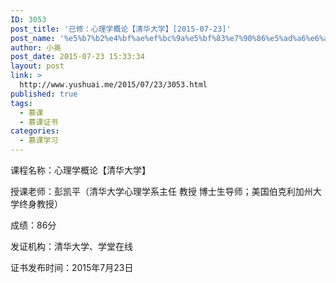 ```yaml
---
ID: 3053
post_title: '已修：心理学概论【清华大学】[2015-07-23]'
post_name: '%e5%b7%b2%e4%bf%ae%ef%bc%9a%e5%bf%83%e7%90%86%e5%ad%a6%e6%a6%82%e8%ae%ba%e3%80%90%e6%b8%85%e5%8d%8e%e5%a4%a7%e5%ad%a6%e3%80%912015-07-23'
author: 小奥
post_date: 2015-07-23 15:33:34
layout: post
link: >
  http://www.yushuai.me/2015/07/23/3053.html
published: true
tags:
  - 慕课
  - 慕课证书
categories:
  - 慕课学习
---
```

<p>课程名称：心理学概论【清华大学】</p>
<p>授课老师：彭凯平（清华大学心理学系主任 教授 博士生导师；美国伯克利加州大学终身教授）</p>
<p>成绩：86分</p>
<p>发证机构：清华大学、学堂在线</p>
<p>证书发布时间：2015年7月23日</p>
